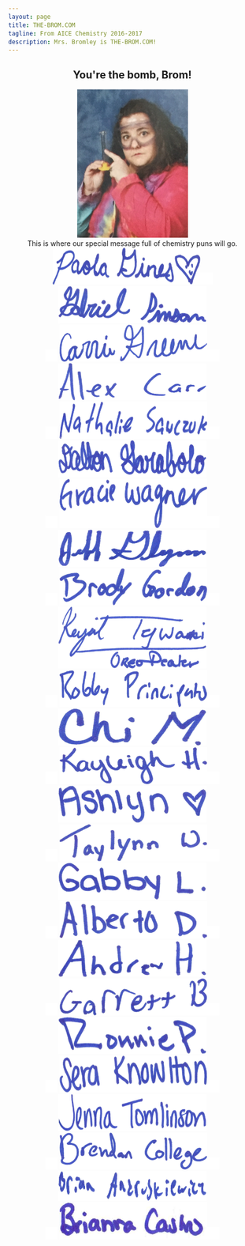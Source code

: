 ```yaml
---
layout: page
title: THE-BROM.COM
tagline: From AICE Chemistry 2016-2017
description: Mrs. Bromley is THE-BROM.COM!
---
```


<center>
<h2>You're the bomb, Brom!</h2>
<img src="bromley.png" alt="The Brom!" style="height:300px;width:225px;"><br>
This is where our special message full of chemistry puns will go.
<img src="signatures_optimized/1.jpg" alt="Signature" style="height:75px;width:300px;"><img src="space.png">
<img src="signatures_optimized/2.jpg" alt="Signature" style="height:75px;width:300px;"><br><img src="space.png">
<img src="signatures_optimized/3.jpg" alt="Signature" style="height:75px;width:300px;"><img src="space.png">
<img src="signatures_optimized/4.jpg" alt="Signature" style="height:75px;width:300px;"><br><img src="space.png">
<img src="signatures_optimized/5.jpg" alt="Signature" style="height:75px;width:300px;"><img src="space.png">
<img src="signatures_optimized/6.jpg" alt="Signature" style="height:75px;width:300px;"><br><img src="space.png">
<img src="signatures_optimized/7.jpg" alt="Signature" style="height:100px;width:300px;"><img src="space.png">
<img src="signatures_optimized/8.jpg" alt="Signature" style="height:75px;width:300px;"><br><img src="space.png">
<img src="signatures_optimized/9.jpg" alt="Signature" style="height:75px;width:300px;"><img src="space.png">
<img src="signatures_optimized/10.jpg" alt="Signature" style="height:125px;width:300px;"><br><img src="space.png">
<img src="signatures_optimized/11.jpg" alt="Signature" style="height:75px;width:300px;"><img src="space.png">
<img src="signatures_optimized/12.jpg" alt="Signature" style="height:75px;width:300px;"><br><img src="space.png">
<img src="signatures_optimized/13.jpg" alt="Signature" style="height:75px;width:300px;"><img src="space.png">
<img src="signatures_optimized/14.jpg" alt="Signature" style="height:75px;width:300px;"><br><img src="space.png">
<img src="signatures_optimized/15.jpg" alt="Signature" style="height:75px;width:300px;"><img src="space.png">
<img src="signatures_optimized/16.jpg" alt="Signature" style="height:75px;width:300px;"><br><img src="space.png">
<img src="signatures_optimized/17.jpg" alt="Signature" style="height:75px;width:300px;"><img src="space.png">
<img src="signatures_optimized/18.jpg" alt="Signature" style="height:75px;width:300px;"><br><img src="space.png">
<img src="signatures_optimized/19.jpg" alt="Signature" style="height:75px;width:300px;"><img src="space.png">
<img src="signatures_optimized/20.jpg" alt="Signature" style="height:75px;width:300px;"><br><img src="space.png">
<img src="signatures_optimized/21.jpg" alt="Signature" style="height:75px;width:300px;"><img src="space.png">
<img src="signatures_optimized/22.jpg" alt="Signature" style="height:75px;width:300px;"><br><img src="space.png">
<img src="signatures_optimized/23.jpg" alt="Signature" style="height:75px;width:300px;"><img src="space.png">
<img src="signatures_optimized/24.jpg" alt="Signature" style="height:60px;width:300px;"><br><img src="space.png">
<img src="signatures_optimized/25.jpg" alt="Signature" style="height:75px;width:300px;"><img src="space.png">

